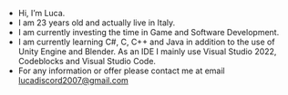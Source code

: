 -  Hi, I’m Luca.
-  I am 23 years old and actually live in Italy.
-  I am currently investing the time in Game and Software Development.
-  I am currently learning C#, C, C++ and Java in addition to the use of Unity Engine and Blender. As an IDE I mainly use Visual Studio 2022, Codeblocks and Visual Studio Code.
-  For any information or offer please contact me at email lucadiscord2007@gmail.com

<!---
Luca00IT/Luca00IT is a ✨ special ✨ repository because its `README.md` (this file) appears on your GitHub profile.
You can click the Preview link to take a look at your changes.
--->
